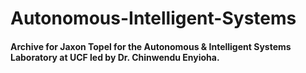 ﻿# Autonomous-Intelligent-Systems
#### Archive for Jaxon Topel for the Autonomous & Intelligent Systems Laboratory at UCF led by Dr. Chinwendu Enyioha.

